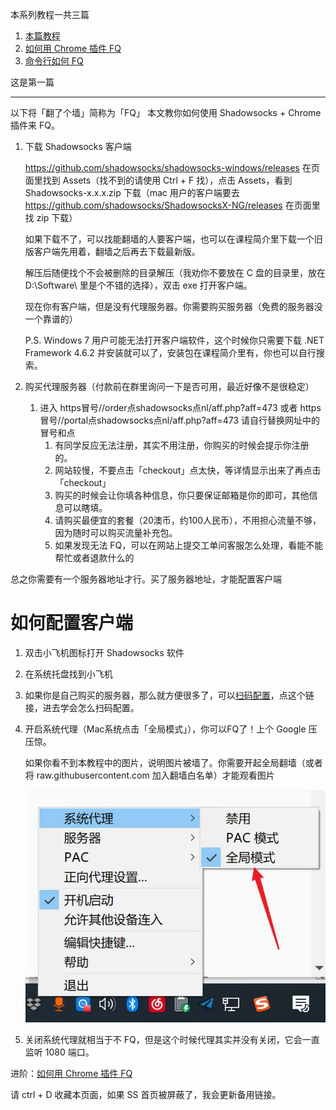 

本系列教程一共三篇

1. [本篇教程](https://github.com/sun-shadow/Surf_the_Internet/blob/master/%E5%85%A5%E9%97%A8%E7%AF%87.md)
2. [如何用 Chrome 插件 FQ](https://github.com/sun-shadow/Surf_the_Internet/blob/master/%E6%8F%92%E4%BB%B6%E7%AF%87.md)
3. [命令行如何 FQ](https://github.com/sun-shadow/Surf_the_Internet/blob/master/%E5%91%BD%E4%BB%A4%E8%A1%8C%E7%AF%87.md)

这是第一篇

---


以下将「翻了个墙」简称为「FQ」
本文教你如何使用 Shadowsocks + Chrome 插件来 FQ。

1. 下载 Shadowsocks 客户端

    https://github.com/shadowsocks/shadowsocks-windows/releases 在页面里找到 Assets（找不到的请使用 Ctrl + F 找），点击 Assets，看到 Shadowsocks-x.x.x.zip 下载（mac 用户的客户端要去 https://github.com/shadowsocks/ShadowsocksX-NG/releases 在页面里找 zip 下载）

    如果下载不了，可以找能翻墙的人要客户端，也可以在课程简介里下载一个旧版客户端先用着，翻墙之后再去下载最新版。

    解压后随便找个不会被删除的目录解压（我劝你不要放在 C 盘的目录里，放在 D:\Software\ 里是个不错的选择），双击 exe 打开客户端。

    现在你有客户端，但是没有代理服务器。你需要购买服务器（免费的服务器没一个靠谱的）

    P.S. Windows 7 用户可能无法打开客户端软件，这个时候你只需要下载 .NET Framework 4.6.2 并安装就可以了，安装包在课程简介里有，你也可以自行搜索。


2. 购买代理服务器（付款前在群里询问一下是否可用，最近好像不是很稳定）
    1. 进入 https冒号//order点shadowsocks点nl/aff.php?aff=473  或者 https冒号//portal点shadowsocks点nl/aff.php?aff=473 请自行替换网址中的冒号和点
        1. 有同学反应无法注册，其实不用注册，你购买的时候会提示你注册的。
        2. 网站较慢，不要点击「checkout」点太快，等详情显示出来了再点击「checkout」
        3. 购买的时候会让你填各种信息，你只要保证邮箱是你的即可，其他信息可以瞎填。
        4. 请购买最便宜的套餐（20澳币，约100人民币），不用担心流量不够，因为随时可以购买流量补充包。
        5. 如果发现无法 FQ，可以在网站上提交工单问客服怎么处理，看能不能帮忙或者退款什么的
   
总之你需要有一个服务器地址才行。买了服务器地址，才能配置客户端

# 如何配置客户端

1. 双击小飞机图标打开 Shadowsocks 软件
2. 在系统托盘找到小飞机
3. 如果你是自己购买的服务器，那么就方便很多了，可以[扫码配置](https://github.com/sun-shadow/Surf_the_Internet/blob/master/%E5%A6%82%E4%BD%95%E6%89%AB%E7%A0%81%E9%85%8D%E7%BD%AE.md)，点这个链接，进去学会怎么扫码配置。


4. 开启系统代理（Mac系统点击「全局模式」），你可以FQ了！上个 Google 压压惊。
    
    如果你看不到本教程中的图片，说明图片被墙了。你需要开起全局翻墙（或者将 raw.githubusercontent.com 加入翻墙白名单）才能观看图片

    ![image](1.png)


5. 关闭系统代理就相当于不 FQ，但是这个时候代理其实并没有关闭，它会一直监听 1080 端口。



进阶：[如何用 Chrome 插件 FQ](https://github.com/sun-shadow/Surf_the_Internet/blob/master/%E6%8F%92%E4%BB%B6%E7%AF%87.md)

请 ctrl + D 收藏本页面，如果 SS 首页被屏蔽了，我会更新备用链接。
